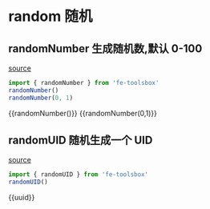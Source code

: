<script setup>
import {ref, onMounted} from 'vue'
import {  randomUID,randomNumber } from 'fe-toolsbox'
const uuid = ref()

onMounted(()=>{
  uuid.value = randomUID()
})

</script>

# random 随机

## randomNumber 生成随机数,默认 0-100

[source](https://github.com/chenym1992/toolsbox/blob/main/src/funtions/random.ts#L9)

```ts
import { randomNumber } from 'fe-toolsbox'
randomNumber()
randomNumber(0, 1)
```

<div class="demo">
  {{randomNumber()}}  
  {{randomNumber(0,1)}}
</div>

## randomUID 随机生成一个 UID

[source](https://github.com/chenym1992/toolsbox/blob/main/src/funtions/random.ts#L18)

```ts
import { randomUID } from 'fe-toolsbox'
randomUID()
```

<div class="demo">
  {{uuid}}
</div>
